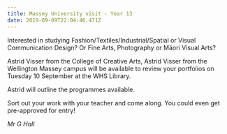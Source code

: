 ```yaml
---
title: Massey University visit - Year 13
date: 2019-09-09T22:04:46.471Z
---
```

Interested in studying Fashion/Textiles/Industrial/Spatial or Visual Communication Design? Or Fine Arts, Photography or Māori Visual Arts? 

Astrid Visser from the College of Creative Arts, Astrid Visser from the Wellington Massey campus will be available to review your portfolios on Tuesday 10 September at the WHS  Library.

Astrid will outline the programmes available. 

Sort out your work with your teacher and come along. You could even get pre-approved for entry!

_Mr G Hall_
